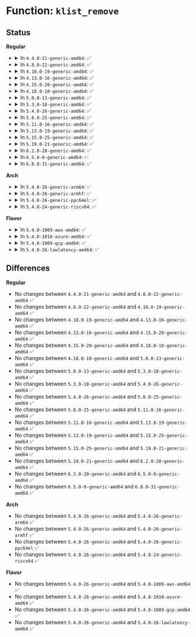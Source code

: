 # Function: <code>klist_remove</code>

## Status
<b>Regular</b>
<ul>
<li>
<details>
<summary>In <code>4.4.0-21-generic-amd64</code>: ✅</summary>

```c
void klist_remove(struct klist_node * n)
```

```json
{
  "name": "klist_remove",
  "collision_type": "Unique Global",
  "inline_type": "No",
  "funcs": [
    {
      "addr": 18446744071587330304,
      "name": "klist_remove",
      "external": true,
      "loc": "lib/klist.c:239",
      "file": "lib/klist.c",
      "inline": "seen, unknown",
      "caller_inline": [],
      "caller_func": [
        "drivers/base/core.c:device_move",
        "drivers/base/core.c:device_move",
        "drivers/base/core.c:device_move",
        "drivers/base/bus.c:bus_remove_driver",
        "drivers/base/dd.c:__device_release_driver"
      ]
    }
  ],
  "symbols": [
    {
      "addr": 18446744071587330304,
      "name": "klist_remove",
      "section": ".text",
      "bind": "STB_GLOBAL",
      "size": 225
    }
  ]
}
```
</details>
</li>
<li>
<details>
<summary>In <code>4.8.0-22-generic-amd64</code>: ✅</summary>

```c
void klist_remove(struct klist_node * n)
```

```json
{
  "name": "klist_remove",
  "collision_type": "Unique Global",
  "inline_type": "No",
  "funcs": [
    {
      "addr": 18446744071587828656,
      "name": "klist_remove",
      "external": true,
      "loc": "lib/klist.c:239",
      "file": "lib/klist.c",
      "inline": "seen, unknown",
      "caller_inline": [],
      "caller_func": [
        "drivers/base/core.c:device_move",
        "drivers/base/core.c:device_move",
        "drivers/base/core.c:device_move",
        "drivers/base/bus.c:bus_remove_driver",
        "drivers/base/dd.c:__device_release_driver"
      ]
    }
  ],
  "symbols": [
    {
      "addr": 18446744071587828656,
      "name": "klist_remove",
      "section": ".text",
      "bind": "STB_GLOBAL",
      "size": 225
    }
  ]
}
```
</details>
</li>
<li>
<details>
<summary>In <code>4.10.0-19-generic-amd64</code>: ✅</summary>

```c
void klist_remove(struct klist_node * n)
```

```json
{
  "name": "klist_remove",
  "collision_type": "Unique Global",
  "inline_type": "No",
  "funcs": [
    {
      "addr": 18446744071588043584,
      "name": "klist_remove",
      "external": true,
      "loc": "lib/klist.c:239",
      "file": "lib/klist.c",
      "inline": "seen, unknown",
      "caller_inline": [],
      "caller_func": [
        "drivers/base/core.c:device_move",
        "drivers/base/core.c:device_move",
        "drivers/base/core.c:device_move",
        "drivers/base/bus.c:bus_remove_driver",
        "drivers/base/dd.c:device_release_driver_internal"
      ]
    }
  ],
  "symbols": [
    {
      "addr": 18446744071588043584,
      "name": "klist_remove",
      "section": ".text",
      "bind": "STB_GLOBAL",
      "size": 227
    }
  ]
}
```
</details>
</li>
<li>
<details>
<summary>In <code>4.13.0-16-generic-amd64</code>: ✅</summary>

```c
void klist_remove(struct klist_node * n)
```

```json
{
  "name": "klist_remove",
  "collision_type": "Unique Global",
  "inline_type": "No",
  "funcs": [
    {
      "addr": 18446744071588207248,
      "name": "klist_remove",
      "external": true,
      "loc": "lib/klist.c:239",
      "file": "lib/klist.c",
      "inline": "seen, unknown",
      "caller_inline": [],
      "caller_func": [
        "drivers/base/core.c:device_move",
        "drivers/base/core.c:device_move",
        "drivers/base/core.c:device_move",
        "drivers/base/bus.c:bus_remove_driver",
        "drivers/base/dd.c:device_release_driver_internal"
      ]
    }
  ],
  "symbols": [
    {
      "addr": 18446744071588207248,
      "name": "klist_remove",
      "section": ".text",
      "bind": "STB_GLOBAL",
      "size": 231
    }
  ]
}
```
</details>
</li>
<li>
<details>
<summary>In <code>4.15.0-20-generic-amd64</code>: ✅</summary>

```c
void klist_remove(struct klist_node * n)
```

```json
{
  "name": "klist_remove",
  "collision_type": "Unique Global",
  "inline_type": "No",
  "funcs": [
    {
      "addr": 18446744071588756896,
      "name": "klist_remove",
      "external": true,
      "loc": "lib/klist.c:239",
      "file": "lib/klist.c",
      "inline": "seen, unknown",
      "caller_inline": [],
      "caller_func": [
        "drivers/base/core.c:device_move",
        "drivers/base/core.c:device_move",
        "drivers/base/core.c:device_move",
        "drivers/base/bus.c:bus_remove_driver",
        "drivers/base/dd.c:device_release_driver_internal"
      ]
    }
  ],
  "symbols": [
    {
      "addr": 18446744071588756896,
      "name": "klist_remove",
      "section": ".text",
      "bind": "STB_GLOBAL",
      "size": 269
    }
  ]
}
```
</details>
</li>
<li>
<details>
<summary>In <code>4.18.0-10-generic-amd64</code>: ✅</summary>

```c
void klist_remove(struct klist_node * n)
```

```json
{
  "name": "klist_remove",
  "collision_type": "Unique Global",
  "inline_type": "No",
  "funcs": [
    {
      "addr": 18446744071589134992,
      "name": "klist_remove",
      "external": true,
      "loc": "lib/klist.c:239",
      "file": "lib/klist.c",
      "inline": "seen, unknown",
      "caller_inline": [],
      "caller_func": [
        "drivers/base/core.c:device_move",
        "drivers/base/core.c:device_move",
        "drivers/base/core.c:device_move",
        "drivers/base/bus.c:bus_remove_driver",
        "drivers/base/dd.c:device_release_driver_internal"
      ]
    }
  ],
  "symbols": [
    {
      "addr": 18446744071589134992,
      "name": "klist_remove",
      "section": ".text",
      "bind": "STB_GLOBAL",
      "size": 270
    }
  ]
}
```
</details>
</li>
<li>
<details>
<summary>In <code>5.0.0-13-generic-amd64</code>: ✅</summary>

```c
void klist_remove(struct klist_node * n)
```

```json
{
  "name": "klist_remove",
  "collision_type": "Unique Global",
  "inline_type": "No",
  "funcs": [
    {
      "addr": 18446744071589369840,
      "name": "klist_remove",
      "external": true,
      "loc": "lib/klist.c:239",
      "file": "lib/klist.c",
      "inline": "seen, unknown",
      "caller_inline": [],
      "caller_func": [
        "drivers/base/core.c:device_move",
        "drivers/base/core.c:device_move",
        "drivers/base/core.c:device_move",
        "drivers/base/bus.c:bus_remove_driver",
        "drivers/base/dd.c:device_release_driver_internal"
      ]
    }
  ],
  "symbols": [
    {
      "addr": 18446744071589369840,
      "name": "klist_remove",
      "section": ".text",
      "bind": "STB_GLOBAL",
      "size": 270
    }
  ]
}
```
</details>
</li>
<li>
<details>
<summary>In <code>5.3.0-18-generic-amd64</code>: ✅</summary>

```c
void klist_remove(struct klist_node * n)
```

```json
{
  "name": "klist_remove",
  "collision_type": "Unique Global",
  "inline_type": "No",
  "funcs": [
    {
      "addr": 18446744071589826912,
      "name": "klist_remove",
      "external": true,
      "loc": "lib/klist.c:238",
      "file": "lib/klist.c",
      "inline": "seen, unknown",
      "caller_inline": [],
      "caller_func": [
        "drivers/base/core.c:device_move",
        "drivers/base/core.c:device_move",
        "drivers/base/core.c:device_move",
        "drivers/base/bus.c:bus_remove_driver",
        "drivers/base/dd.c:device_release_driver_internal"
      ]
    }
  ],
  "symbols": [
    {
      "addr": 18446744071589826912,
      "name": "klist_remove",
      "section": ".text",
      "bind": "STB_GLOBAL",
      "size": 227
    }
  ]
}
```
</details>
</li>
<li>
<details>
<summary>In <code>5.4.0-26-generic-amd64</code>: ✅</summary>

```c
void klist_remove(struct klist_node * n)
```

```json
{
  "name": "klist_remove",
  "collision_type": "Unique Global",
  "inline_type": "No",
  "funcs": [
    {
      "addr": 18446744071590053120,
      "name": "klist_remove",
      "external": true,
      "loc": "lib/klist.c:238",
      "file": "lib/klist.c",
      "inline": "seen, unknown",
      "caller_inline": [],
      "caller_func": [
        "drivers/base/core.c:device_move",
        "drivers/base/core.c:device_move",
        "drivers/base/core.c:device_move",
        "drivers/base/bus.c:bus_remove_driver",
        "drivers/base/dd.c:device_release_driver_internal"
      ]
    }
  ],
  "symbols": [
    {
      "addr": 18446744071590053120,
      "name": "klist_remove",
      "section": ".text",
      "bind": "STB_GLOBAL",
      "size": 227
    }
  ]
}
```
</details>
</li>
<li>
<details>
<summary>In <code>5.8.0-25-generic-amd64</code>: ✅</summary>

```c
void klist_remove(struct klist_node * n)
```

```json
{
  "name": "klist_remove",
  "collision_type": "Unique Global",
  "inline_type": "No",
  "funcs": [
    {
      "addr": 18446744071585047920,
      "name": "klist_remove",
      "external": true,
      "loc": "lib/klist.c:238",
      "file": "lib/klist.c",
      "inline": "seen, unknown",
      "caller_inline": [],
      "caller_func": [
        "drivers/base/core.c:device_move",
        "drivers/base/core.c:device_move",
        "drivers/base/core.c:device_move",
        "drivers/base/bus.c:bus_remove_driver",
        "drivers/base/dd.c:__device_release_driver"
      ]
    }
  ],
  "symbols": [
    {
      "addr": 18446744071585047920,
      "name": "klist_remove",
      "section": ".text",
      "bind": "STB_GLOBAL",
      "size": 242
    }
  ]
}
```
</details>
</li>
<li>
<details>
<summary>In <code>5.11.0-16-generic-amd64</code>: ✅</summary>

```c
void klist_remove(struct klist_node * n)
```

```json
{
  "name": "klist_remove",
  "collision_type": "Unique Global",
  "inline_type": "No",
  "funcs": [
    {
      "addr": 18446744071585197744,
      "name": "klist_remove",
      "external": true,
      "loc": "lib/klist.c:238",
      "file": "lib/klist.c",
      "inline": "seen, unknown",
      "caller_inline": [],
      "caller_func": [
        "drivers/base/core.c:device_move",
        "drivers/base/core.c:device_move",
        "drivers/base/core.c:device_move",
        "drivers/base/bus.c:bus_remove_driver",
        "drivers/base/dd.c:__device_release_driver"
      ]
    }
  ],
  "symbols": [
    {
      "addr": 18446744071585197744,
      "name": "klist_remove",
      "section": ".text",
      "bind": "STB_GLOBAL",
      "size": 242
    }
  ]
}
```
</details>
</li>
<li>
<details>
<summary>In <code>5.13.0-19-generic-amd64</code>: ✅</summary>

```c
void klist_remove(struct klist_node * n)
```

```json
{
  "name": "klist_remove",
  "collision_type": "Unique Global",
  "inline_type": "No",
  "funcs": [
    {
      "addr": 18446744071585080896,
      "name": "klist_remove",
      "external": true,
      "loc": "lib/klist.c:238",
      "file": "lib/klist.c",
      "inline": "seen, unknown",
      "caller_inline": [],
      "caller_func": [
        "drivers/base/core.c:device_move",
        "drivers/base/core.c:device_move",
        "drivers/base/core.c:device_move",
        "drivers/base/bus.c:bus_remove_driver",
        "drivers/base/dd.c:__device_release_driver"
      ]
    }
  ],
  "symbols": [
    {
      "addr": 18446744071585080896,
      "name": "klist_remove",
      "section": ".text",
      "bind": "STB_GLOBAL",
      "size": 227
    }
  ]
}
```
</details>
</li>
<li>
<details>
<summary>In <code>5.15.0-25-generic-amd64</code>: ✅</summary>

```c
void klist_remove(struct klist_node * n)
```

```json
{
  "name": "klist_remove",
  "collision_type": "Unique Global",
  "inline_type": "No",
  "funcs": [
    {
      "addr": 18446744071585527856,
      "name": "klist_remove",
      "external": true,
      "loc": "lib/klist.c:238",
      "file": "lib/klist.c",
      "inline": "seen, unknown",
      "caller_inline": [],
      "caller_func": [
        "drivers/base/core.c:device_move",
        "drivers/base/core.c:device_move",
        "drivers/base/core.c:device_move",
        "drivers/base/bus.c:bus_remove_driver",
        "drivers/base/dd.c:__device_release_driver"
      ]
    }
  ],
  "symbols": [
    {
      "addr": 18446744071585527856,
      "name": "klist_remove",
      "section": ".text",
      "bind": "STB_GLOBAL",
      "size": 214
    }
  ]
}
```
</details>
</li>
<li>
<details>
<summary>In <code>5.19.0-21-generic-amd64</code>: ✅</summary>

```c
void klist_remove(struct klist_node * n)
```

```json
{
  "name": "klist_remove",
  "collision_type": "Unique Global",
  "inline_type": "No",
  "funcs": [
    {
      "addr": 18446744071586680880,
      "name": "klist_remove",
      "external": true,
      "loc": "lib/klist.c:238",
      "file": "lib/klist.c",
      "inline": "seen, unknown",
      "caller_inline": [],
      "caller_func": [
        "drivers/base/core.c:device_move",
        "drivers/base/core.c:device_move",
        "drivers/base/core.c:device_move",
        "drivers/base/bus.c:bus_remove_driver",
        "drivers/base/dd.c:device_release_driver_internal"
      ]
    }
  ],
  "symbols": [
    {
      "addr": 18446744071586680880,
      "name": "klist_remove",
      "section": ".text",
      "bind": "STB_GLOBAL",
      "size": 242
    }
  ]
}
```
</details>
</li>
<li>
<details>
<summary>In <code>6.2.0-20-generic-amd64</code>: ✅</summary>

```c
void klist_remove(struct klist_node * n)
```

```json
{
  "name": "klist_remove",
  "collision_type": "Unique Global",
  "inline_type": "No",
  "funcs": [
    {
      "addr": 18446744071595761296,
      "name": "klist_remove",
      "external": true,
      "loc": "lib/klist.c:238",
      "file": "lib/klist.c",
      "inline": "seen, unknown",
      "caller_inline": [],
      "caller_func": [
        "drivers/base/core.c:device_move",
        "drivers/base/core.c:device_move",
        "drivers/base/core.c:device_move",
        "drivers/base/bus.c:bus_remove_driver",
        "drivers/base/dd.c:device_release_driver_internal"
      ]
    }
  ],
  "symbols": [
    {
      "addr": 18446744071595761296,
      "name": "klist_remove",
      "section": ".text",
      "bind": "STB_GLOBAL",
      "size": 242
    }
  ]
}
```
</details>
</li>
<li>
<details>
<summary>In <code>6.5.0-9-generic-amd64</code>: ✅</summary>

```c
void klist_remove(struct klist_node * n)
```

```json
{
  "name": "klist_remove",
  "collision_type": "Unique Global",
  "inline_type": "No",
  "funcs": [
    {
      "addr": 18446744071596285664,
      "name": "klist_remove",
      "external": true,
      "loc": "lib/klist.c:238",
      "file": "lib/klist.c",
      "inline": "seen, unknown",
      "caller_inline": [],
      "caller_func": [
        "drivers/base/core.c:device_move",
        "drivers/base/core.c:device_move",
        "drivers/base/core.c:device_move",
        "drivers/base/bus.c:bus_remove_driver",
        "drivers/base/dd.c:device_release_driver_internal"
      ]
    }
  ],
  "symbols": [
    {
      "addr": 18446744071596285664,
      "name": "klist_remove",
      "section": ".text",
      "bind": "STB_GLOBAL",
      "size": 242
    }
  ]
}
```
</details>
</li>
<li>
<details>
<summary>In <code>6.8.0-31-generic-amd64</code>: ✅</summary>

```c
void klist_remove(struct klist_node * n)
```

```json
{
  "name": "klist_remove",
  "collision_type": "Unique Global",
  "inline_type": "No",
  "funcs": [
    {
      "addr": 18446744071597170528,
      "name": "klist_remove",
      "external": true,
      "loc": "lib/klist.c:238",
      "file": "lib/klist.c",
      "inline": "seen, unknown",
      "caller_inline": [],
      "caller_func": [
        "drivers/base/core.c:device_move",
        "drivers/base/core.c:device_move",
        "drivers/base/core.c:device_move",
        "drivers/base/bus.c:bus_remove_driver",
        "drivers/base/dd.c:device_release_driver_internal"
      ]
    }
  ],
  "symbols": [
    {
      "addr": 18446744071597170528,
      "name": "klist_remove",
      "section": ".text",
      "bind": "STB_GLOBAL",
      "size": 242
    }
  ]
}
```
</details>
</li>
</ul>
<b>Arch</b>
<ul>
<li>
<details>
<summary>In <code>5.4.0-26-generic-arm64</code>: ✅</summary>

```c
void klist_remove(struct klist_node * n)
```

```json
{
  "name": "klist_remove",
  "collision_type": "Unique Global",
  "inline_type": "No",
  "funcs": [
    {
      "addr": 18446603336503829024,
      "name": "klist_remove",
      "external": true,
      "loc": "lib/klist.c:238",
      "file": "lib/klist.c",
      "inline": "seen, unknown",
      "caller_inline": [],
      "caller_func": [
        "drivers/base/core.c:device_move",
        "drivers/base/core.c:device_move",
        "drivers/base/core.c:device_move",
        "drivers/base/bus.c:bus_remove_driver",
        "drivers/base/dd.c:device_release_driver_internal"
      ]
    }
  ],
  "symbols": [
    {
      "addr": 18446603336503829024,
      "name": "klist_remove",
      "section": ".text",
      "bind": "STB_GLOBAL",
      "size": 272
    }
  ]
}
```
</details>
</li>
<li>
<details>
<summary>In <code>5.4.0-26-generic-armhf</code>: ✅</summary>

```c
void klist_remove(struct klist_node * n)
```

```json
{
  "name": "klist_remove",
  "collision_type": "Unique Global",
  "inline_type": "No",
  "funcs": [
    {
      "addr": 3236448144,
      "name": "klist_remove",
      "external": true,
      "loc": "lib/klist.c:238",
      "file": "lib/klist.c",
      "inline": "seen, unknown",
      "caller_inline": [],
      "caller_func": [
        "drivers/base/core.c:device_move",
        "drivers/base/core.c:device_move",
        "drivers/base/core.c:device_move",
        "drivers/base/bus.c:bus_remove_driver",
        "drivers/base/dd.c:device_release_driver_internal"
      ]
    }
  ],
  "symbols": [
    {
      "addr": 3236448144,
      "name": "klist_remove",
      "section": ".text",
      "bind": "STB_GLOBAL",
      "size": 292
    }
  ]
}
```
</details>
</li>
<li>
<details>
<summary>In <code>5.4.0-26-generic-ppc64el</code>: ✅</summary>

```c
void klist_remove(struct klist_node * n)
```

```json
{
  "name": "klist_remove",
  "collision_type": "Unique Global",
  "inline_type": "No",
  "funcs": [
    {
      "addr": 13835058055297674992,
      "name": "klist_remove",
      "external": true,
      "loc": "lib/klist.c:238",
      "file": "lib/klist.c",
      "inline": "seen, unknown",
      "caller_inline": [],
      "caller_func": [
        "drivers/base/core.c:device_move",
        "drivers/base/core.c:device_move",
        "drivers/base/core.c:device_move",
        "drivers/base/bus.c:bus_remove_driver",
        "drivers/base/dd.c:device_release_driver_internal"
      ]
    }
  ],
  "symbols": [
    {
      "addr": 13835058055297674992,
      "name": "klist_remove",
      "section": ".text",
      "bind": "STB_GLOBAL",
      "size": 324
    }
  ]
}
```
</details>
</li>
<li>
<details>
<summary>In <code>5.4.0-24-generic-riscv64</code>: ✅</summary>

```c
void klist_remove(struct klist_node * n)
```

```json
{
  "name": "klist_remove",
  "collision_type": "Unique Global",
  "inline_type": "No",
  "funcs": [
    {
      "addr": 18446743936279722430,
      "name": "klist_remove",
      "external": true,
      "loc": "lib/klist.c:238",
      "file": "lib/klist.c",
      "inline": "seen, unknown",
      "caller_inline": [],
      "caller_func": [
        "drivers/base/core.c:device_move",
        "drivers/base/core.c:device_move",
        "drivers/base/core.c:device_move",
        "drivers/base/bus.c:bus_remove_driver",
        "drivers/base/dd.c:device_release_driver_internal"
      ]
    }
  ],
  "symbols": [
    {
      "addr": 18446743936279722430,
      "name": "klist_remove",
      "section": ".text",
      "bind": "STB_GLOBAL",
      "size": 204
    }
  ]
}
```
</details>
</li>
</ul>
<b>Flavor</b>
<ul>
<li>
<details>
<summary>In <code>5.4.0-1009-aws-amd64</code>: ✅</summary>

```c
void klist_remove(struct klist_node * n)
```

```json
{
  "name": "klist_remove",
  "collision_type": "Unique Global",
  "inline_type": "No",
  "funcs": [
    {
      "addr": 18446744071589655376,
      "name": "klist_remove",
      "external": true,
      "loc": "lib/klist.c:238",
      "file": "lib/klist.c",
      "inline": "seen, unknown",
      "caller_inline": [],
      "caller_func": [
        "drivers/base/core.c:device_move",
        "drivers/base/core.c:device_move",
        "drivers/base/core.c:device_move",
        "drivers/base/bus.c:bus_remove_driver",
        "drivers/base/dd.c:device_release_driver_internal"
      ]
    }
  ],
  "symbols": [
    {
      "addr": 18446744071589655376,
      "name": "klist_remove",
      "section": ".text",
      "bind": "STB_GLOBAL",
      "size": 227
    }
  ]
}
```
</details>
</li>
<li>
<details>
<summary>In <code>5.4.0-1010-azure-amd64</code>: ✅</summary>

```c
void klist_remove(struct klist_node * n)
```

```json
{
  "name": "klist_remove",
  "collision_type": "Unique Global",
  "inline_type": "No",
  "funcs": [
    {
      "addr": 18446744071589381200,
      "name": "klist_remove",
      "external": true,
      "loc": "lib/klist.c:238",
      "file": "lib/klist.c",
      "inline": "seen, unknown",
      "caller_inline": [],
      "caller_func": [
        "drivers/base/core.c:device_move",
        "drivers/base/core.c:device_move",
        "drivers/base/core.c:device_move",
        "drivers/base/bus.c:bus_remove_driver",
        "drivers/base/dd.c:device_release_driver_internal"
      ]
    }
  ],
  "symbols": [
    {
      "addr": 18446744071589381200,
      "name": "klist_remove",
      "section": ".text",
      "bind": "STB_GLOBAL",
      "size": 227
    }
  ]
}
```
</details>
</li>
<li>
<details>
<summary>In <code>5.4.0-1009-gcp-amd64</code>: ✅</summary>

```c
void klist_remove(struct klist_node * n)
```

```json
{
  "name": "klist_remove",
  "collision_type": "Unique Global",
  "inline_type": "No",
  "funcs": [
    {
      "addr": 18446744071590098752,
      "name": "klist_remove",
      "external": true,
      "loc": "lib/klist.c:238",
      "file": "lib/klist.c",
      "inline": "seen, unknown",
      "caller_inline": [],
      "caller_func": [
        "drivers/base/core.c:device_move",
        "drivers/base/core.c:device_move",
        "drivers/base/core.c:device_move",
        "drivers/base/bus.c:bus_remove_driver",
        "drivers/base/dd.c:device_release_driver_internal"
      ]
    }
  ],
  "symbols": [
    {
      "addr": 18446744071590098752,
      "name": "klist_remove",
      "section": ".text",
      "bind": "STB_GLOBAL",
      "size": 227
    }
  ]
}
```
</details>
</li>
<li>
<details>
<summary>In <code>5.4.0-26-lowlatency-amd64</code>: ✅</summary>

```c
void klist_remove(struct klist_node * n)
```

```json
{
  "name": "klist_remove",
  "collision_type": "Unique Global",
  "inline_type": "No",
  "funcs": [
    {
      "addr": 18446744071590149056,
      "name": "klist_remove",
      "external": true,
      "loc": "lib/klist.c:238",
      "file": "lib/klist.c",
      "inline": "seen, unknown",
      "caller_inline": [],
      "caller_func": [
        "drivers/base/core.c:device_move",
        "drivers/base/core.c:device_move",
        "drivers/base/core.c:device_move",
        "drivers/base/bus.c:bus_remove_driver",
        "drivers/base/dd.c:device_release_driver_internal"
      ]
    }
  ],
  "symbols": [
    {
      "addr": 18446744071590149056,
      "name": "klist_remove",
      "section": ".text",
      "bind": "STB_GLOBAL",
      "size": 225
    }
  ]
}
```
</details>
</li>
</ul>

## Differences
<b>Regular</b>
<ul>
<li>
No changes between <code>4.4.0-21-generic-amd64</code> and <code>4.8.0-22-generic-amd64</code> ✅
</li>
<li>
No changes between <code>4.8.0-22-generic-amd64</code> and <code>4.10.0-19-generic-amd64</code> ✅
</li>
<li>
No changes between <code>4.10.0-19-generic-amd64</code> and <code>4.13.0-16-generic-amd64</code> ✅
</li>
<li>
No changes between <code>4.13.0-16-generic-amd64</code> and <code>4.15.0-20-generic-amd64</code> ✅
</li>
<li>
No changes between <code>4.15.0-20-generic-amd64</code> and <code>4.18.0-10-generic-amd64</code> ✅
</li>
<li>
No changes between <code>4.18.0-10-generic-amd64</code> and <code>5.0.0-13-generic-amd64</code> ✅
</li>
<li>
No changes between <code>5.0.0-13-generic-amd64</code> and <code>5.3.0-18-generic-amd64</code> ✅
</li>
<li>
No changes between <code>5.3.0-18-generic-amd64</code> and <code>5.4.0-26-generic-amd64</code> ✅
</li>
<li>
No changes between <code>5.4.0-26-generic-amd64</code> and <code>5.8.0-25-generic-amd64</code> ✅
</li>
<li>
No changes between <code>5.8.0-25-generic-amd64</code> and <code>5.11.0-16-generic-amd64</code> ✅
</li>
<li>
No changes between <code>5.11.0-16-generic-amd64</code> and <code>5.13.0-19-generic-amd64</code> ✅
</li>
<li>
No changes between <code>5.13.0-19-generic-amd64</code> and <code>5.15.0-25-generic-amd64</code> ✅
</li>
<li>
No changes between <code>5.15.0-25-generic-amd64</code> and <code>5.19.0-21-generic-amd64</code> ✅
</li>
<li>
No changes between <code>5.19.0-21-generic-amd64</code> and <code>6.2.0-20-generic-amd64</code> ✅
</li>
<li>
No changes between <code>6.2.0-20-generic-amd64</code> and <code>6.5.0-9-generic-amd64</code> ✅
</li>
<li>
No changes between <code>6.5.0-9-generic-amd64</code> and <code>6.8.0-31-generic-amd64</code> ✅
</li>
</ul>
<b>Arch</b>
<ul>
<li>
No changes between <code>5.4.0-26-generic-amd64</code> and <code>5.4.0-26-generic-arm64</code> ✅
</li>
<li>
No changes between <code>5.4.0-26-generic-amd64</code> and <code>5.4.0-26-generic-armhf</code> ✅
</li>
<li>
No changes between <code>5.4.0-26-generic-amd64</code> and <code>5.4.0-26-generic-ppc64el</code> ✅
</li>
<li>
No changes between <code>5.4.0-26-generic-amd64</code> and <code>5.4.0-24-generic-riscv64</code> ✅
</li>
</ul>
<b>Flavor</b>
<ul>
<li>
No changes between <code>5.4.0-26-generic-amd64</code> and <code>5.4.0-1009-aws-amd64</code> ✅
</li>
<li>
No changes between <code>5.4.0-26-generic-amd64</code> and <code>5.4.0-1010-azure-amd64</code> ✅
</li>
<li>
No changes between <code>5.4.0-26-generic-amd64</code> and <code>5.4.0-1009-gcp-amd64</code> ✅
</li>
<li>
No changes between <code>5.4.0-26-generic-amd64</code> and <code>5.4.0-26-lowlatency-amd64</code> ✅
</li>
</ul>
